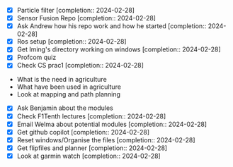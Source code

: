 - [x] Particle filter  [completion:: 2024-02-28]
- [x] Sensor Fusion Repo  [completion:: 2024-02-28]
- [x] Ask Andrew how his repo work and how he started  [completion:: 2024-02-28]
- [x] Ros setup  [completion:: 2024-02-28]
- [x] Get Iming's directory working on windows  [completion:: 2024-02-28]
- [x]  Profcom quiz
- [x] Check CS prac1  [completion:: 2024-02-28]

- What is the need in agriculture
- What have been used in agriculture
- Look at mapping and path planning


- [x] Ask Benjamin about the modules
- [x] Check F1Tenth lectures  [completion:: 2024-02-28]
- [x] Email Welma about potential modules  [completion:: 2024-02-28]
- [x] Get github copilot  [completion:: 2024-02-28]
- [x] Reset windows/Organise the files  [completion:: 2024-02-28]
- [x] Get flipfiles and planner  [completion:: 2024-02-28]
- [x] Look at garmin watch  [completion:: 2024-02-28]